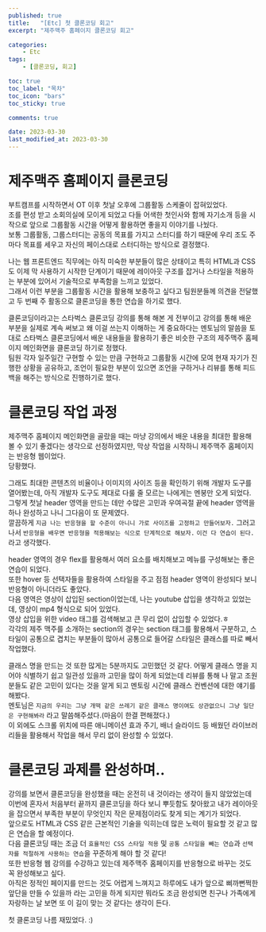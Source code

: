 ```yaml
---
published: true
title:   "[Etc] 첫 클론코딩 회고"
excerpt: "제주맥주 홈페이지 클론코딩 회고"

categories:
    - Etc
tags:
    - [클론코딩, 회고]

toc: true
toc_label: "목차"
toc_icon: "bars"
toc_sticky: true

comments: true

date: 2023-03-30
last_modified_at: 2023-03-30
---
```


# 제주맥주 홈페이지 클론코딩

부트캠프를 시작하면서 OT 이후 첫날 오후에 그룹활동 스케줄이 잡혀있었다.  
조를 편성 받고 소회의실에 모이게 되었고 다들 어색한 첫인사와 함께 자기소개 등을 시작으로 앞으로 그룹활동 시간을 어떻게 활용하면 좋을지 이야기를 나눴다.  
보통 그룹활동, 그룹스터디는 공동의 목표를 가지고 스터디를 하기 때문에 우리 조도 주마다 목표를 세우고 자신의 페이스대로 스터디하는 방식으로 결정했다. 


나는 웹 프론트엔드 직무에는 아직 미숙한 부분들이 많은 상태이고 특히 HTML과 CSS도 이제 막 사용하기 시작한 단계이기 때문에 레이아웃 구조를 잡거나 스타일을 적용하는 부분에 있어서 기술적으로 부족함을 느끼고 있었다.  
그래서 이런 부분을 그룹활동 시간을 활용해 보충하고 싶다고 팀원분들께 의견을 전달했고 두 번째 주 활동으로 클론코딩을 통한 연습을 하기로 했다.  


클론코딩이라고는 스타벅스 클론코딩 강의를 통해 해본 게 전부이고 강의를 통해 배운 부분을 실제로 계속 써보고 왜 이걸 쓰는지 이해하는 게 중요하다는 멘토님의 말씀을 토대로 스타벅스 클론코딩에서 배운 내용들을 활용하기 좋은 비슷한 구조의 제주맥주 홈페이지 메인화면을 클론코딩 하기로 정했다.  
팀원 각자 일주일간 구현할 수 있는 만큼 구현하고 그룹활동 시간에 모여 현재 자기가 진행한 상황을 공유하고, 조언이 필요한 부분이 있으면 조언을 구하거나 리뷰를 통해 피드백을 해주는 방식으로 진행하기로 했다.

# 클론코딩 작업 과정

제주맥주 홈페이지 메인화면을 골랐을 때는 마냥 강의에서 배운 내용을 최대한 활용해 볼 수 있기 좋겠다는 생각으로 선정하였지만, 막상 작업을 시작하니 제주맥주 홈페이지는 반응형 웹이었다.  
당황했다. 


그래도 최대한 콘텐츠의 비율이나 이미지의 사이즈 등을 확인하기 위해 개발자 도구를 열어봤는데, 아직 개발자 도구도 제대로 다룰 줄 모르는 나에게는 멘붕만 오게 되었다.  
그렇게 첫날 header 영역을 만드는 데만 수많은 고민과 우여곡절 끝에 header 영역을 하나 완성하고 나니 그다음이 또 문제였다.  
깔끔하게 `지금 나는 반응형을 할 수준이 아니니 가로 사이즈를 고정하고 만들어보자.` 그러고 나서 `반응형을 배우면 반응형을 적용해보는 식으로 단계적으로 해보자.` `이건 다 연습이 된다.` 라고 생각했다.  


header 영역의 경우 flex를 활용해서 여러 요소를 배치해보고 메뉴를 구성해보는 좋은 연습이 되었다.  
또한 hover 등 선택자들을 활용하여 스타일을 주고 점점 header 영역이 완성되다 보니 반응형이 아니더라도 좋았다.  
다음 영역은 영상이 삽입된 section이었는데, 나는 youtube 삽입을 생각하고 있었는데, 영상이 mp4 형식으로 되어 있었다.  
영상 삽입을 위한 video 태그를 검색해보고 큰 무리 없이 삽입할 수 있었다.ㅎ  
각각의 제주 맥주를 소개하는 section의 경우는 section 태그를 활용해서 구분하고, 스타일이 공통으로 겹치는 부분들이 많아서 공통으로 들어갈 스타일은 클래스를 따로 빼서 작업했다.  


클래스 명을 만드는 것 또한 많게는 5분까지도 고민했던 것 같다. 어떻게 클래스 명을 지어야 식별하기 쉽고 일관성 있을까 고민을 많이 하게 되었는데 리뷰를 통해 나 말고 조원분들도 같은 고민이 있다는 것을 알게 되고 멘토링 시간에 클래스 컨벤션에 대한 얘기를 해봤다.  
멘토님은 `지금의 우리는 그냥 개떡 같은 쓰레기 같은 클래스 명이여도 상관없으니 그냥 일단은 구현해봐라` 라고 말씀해주셨다.(마음이 한결 편해졌다.)   
이 외에도 스크롤 위치에 따른 애니메이션 효과 주기, 배너 슬라이드 등 배웠던 라이브러리들을 활용해서 작업을 해서 무리 없이 완성할 수 있었다.  

# 클론코딩 과제를 완성하며..
강의를 보면서 클론코딩을 완성했을 때는 온전히 내 것이라는 생각이 들지 않았었는데 이번에 혼자서 처음부터 끝까지 클론코딩을 하다 보니 뿌듯함도 찾아왔고 내가 레이아웃을 잡으면서 부족한 부분이 무엇인지 작은 문제점이라도 찾게 되는 계기가 되었다.  
앞으로도 HTML과 CSS 같은 근본적인 기술을 익히는데 많은 노력이 필요할 것 같고 많은 연습을 할 예정이다.  
다음 클론코딩 때는 조금 더 `효율적인 CSS 스타일 적용` 및 `공통 스타일을 빼는 연습`과 `선택자를 적절하게 사용하는 연습`을 꾸준하게 해야 할 것 같다!  
또한 반응형 웹 강의를 수강하고 있는데 제주맥주 홈페이지를 반응형으로 바꾸는 것도 꼭 완성해보고 싶다.  
아직은 정적인 페이지를 만드는 것도 어렵게 느껴지고 하루에도 내가 앞으로 삐까뻔쩍한 앞단을 만들 수 있을까 라는 고민을 하게 되지만 뭐라도 조금 완성되면 친구나 가족에게 자랑하는 날 보면 또 이 길이 맞는 것 같다는 생각이 든다.  


첫 클론코딩 나름 재밌었다. :)

